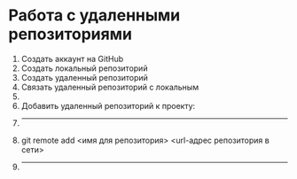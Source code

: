 # Работа с удаленными репозиториями

1. Создать аккаунт на GitHub
2. Создать локальный репозиторий
3. Создать удаленный репозиторий
4. Связать удаленный репозиторий с локальным
5. 
6. Добавить удаленный репозиторий к проекту:
7. ---
8. git remote add <имя для репозитория> <url-адрес репозитория в сети>
9. ---
